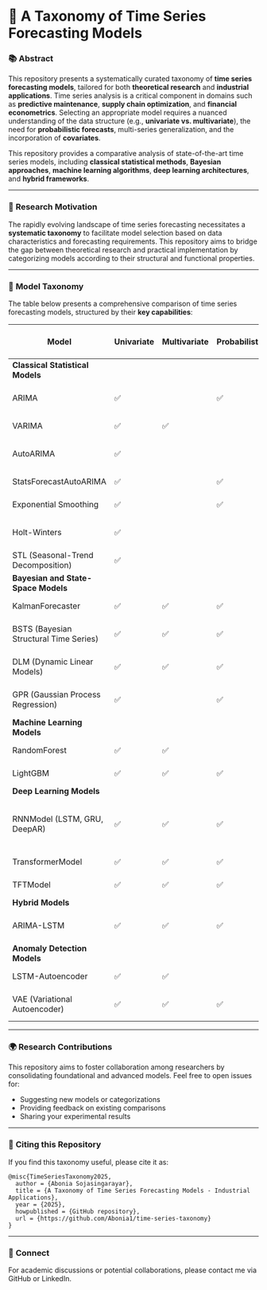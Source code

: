 
# 🌟 **A Taxonomy of Time Series Forecasting Models**

### 📚 **Abstract**

This repository presents a systematically curated taxonomy of **time series forecasting models**, tailored for both **theoretical research** and **industrial applications**. Time series analysis is a critical component in domains such as **predictive maintenance**, **supply chain optimization**, and **financial econometrics**. Selecting an appropriate model requires a nuanced understanding of the data structure (e.g., **univariate vs. multivariate**), the need for **probabilistic forecasts**, multi-series generalization, and the incorporation of **covariates**.

This repository provides a comparative analysis of state-of-the-art time series models, including **classical statistical methods**, **Bayesian approaches**, **machine learning algorithms**, **deep learning architectures**, and **hybrid frameworks**.

---

### 🧠 **Research Motivation**

The rapidly evolving landscape of time series forecasting necessitates a **systematic taxonomy** to facilitate model selection based on data characteristics and forecasting requirements. This repository aims to bridge the gap between theoretical research and practical implementation by categorizing models according to their structural and functional properties.

---

### 📝 **Model Taxonomy**

The table below presents a comprehensive comparison of time series forecasting models, structured by their **key capabilities**:

| Model                                  | Univariate | Multivariate | Probabilistic | Multiple Series (Global) | Past-Observed Covariates | Future-Known Covariates | Static Covariates | Reference                                              |
| -------------------------------------- | ---------- | ------------ | ------------- | ------------------------ | ------------------------ | ----------------------- | ----------------- | ------------------------------------------------------ |
| **Classical Statistical Models**       |            |              |               |                          |                          |                         |                   |                                                        |
| ARIMA                                  | ✅          |              | ✅             |                          | ✅                        |                         |                   | Box & Jenkins (1976)                                   |
| VARIMA                                 | ✅          | ✅            |               |                          | ✅                        |                         |                   | Lütkepohl (2005)                                       |
| AutoARIMA                              | ✅          |              |               |                          | ✅                        |                         |                   | Hyndman & Khandakar (2008)                             |
| StatsForecastAutoARIMA                 | ✅          |              | ✅             |                          | ✅                        |                         |                   | Nixtla’s statsforecast                                 |
| Exponential Smoothing                  | ✅          |              | ✅             |                          |                          |                         |                   | Hyndman et al. (2008)                                  |
| Holt-Winters                           | ✅          |              |               |                          |                          |                         |                   | Holt (1957), Winters (1960)                            |
| STL (Seasonal-Trend Decomposition)     | ✅          |              |               |                          |                          |                         |                   | Cleveland et al. (1990)                                |
| **Bayesian and State-Space Models**    |            |              |               |                          |                          |                         |                   |                                                        |
| KalmanForecaster                       | ✅          | ✅            | ✅             |                          | ✅                        |                         |                   | Kalman (1960)                                          |
| BSTS (Bayesian Structural Time Series) | ✅          | ✅            | ✅             |                          | ✅                        |                         |                   | Scott & Varian (2014)                                  |
| DLM (Dynamic Linear Models)            | ✅          | ✅            | ✅             |                          | ✅                        |                         |                   | West & Harrison (1997)                                 |
| GPR (Gaussian Process Regression)      | ✅          |              | ✅             |                          |                          |                         |                   | Rasmussen & Williams (2006)                            |
| **Machine Learning Models**            |            |              |               |                          |                          |                         |                   |                                                        |
| RandomForest                           | ✅          | ✅            |               | ✅                        | ✅                        | ✅                       | ✅                 | Breiman (2001)                                         |
| LightGBM                               | ✅          | ✅            | ✅             | ✅                        | ✅                        | ✅                       | ✅                 | Ke et al. (2017)                                       |
| **Deep Learning Models**               |            |              |               |                          |                          |                         |                   |                                                        |
| RNNModel (LSTM, GRU, DeepAR)           | ✅          | ✅            | ✅             | ✅                        |                          | ✅                       |                   | Hochreiter & Schmidhuber (1997), Salinas et al. (2020) |
| TransformerModel                       | ✅          | ✅            | ✅             | ✅                        | ✅                        |                         |                   | Vaswani et al. (2017)                                  |
| TFTModel                               | ✅          | ✅            | ✅             | ✅                        | ✅                        | ✅                       | ✅                 | Lim et al. (2021)                                      |
| **Hybrid Models**                      |            |              |               |                          |                          |                         |                   |                                                        |
| ARIMA-LSTM                             | ✅          | ✅            | ✅             | ✅                        | ✅                        |                         |                   | Zhang (2003), Qin et al. (2017)                        |
| **Anomaly Detection Models**           |            |              |               |                          |                          |                         |                   |                                                        |
| LSTM-Autoencoder                       | ✅          | ✅            |               |                          |                          |                         |                   | Malhotra et al. (2016)                                 |
| VAE (Variational Autoencoder)          | ✅          | ✅            | ✅             |                          |                          |                         |                   | Kingma & Welling (2014)                                |



---

### 🌍 **Research Contributions**

This repository aims to foster collaboration among researchers by consolidating foundational and advanced models. Feel free to open issues for:

* Suggesting new models or categorizations
* Providing feedback on existing comparisons
* Sharing your experimental results

---

### 📜 **Citing this Repository**

If you find this taxonomy useful, please cite it as:

```
@misc{TimeSeriesTaxonomy2025,
  author = {Abonia Sojasingarayar},
  title = {A Taxonomy of Time Series Forecasting Models - Industrial Applications},
  year = {2025},
  howpublished = {GitHub repository},
  url = {https://github.com/Abonia1/time-series-taxonomy}
}
```

---

### 🤝 **Connect**

For academic discussions or potential collaborations, please contact me via GitHub or LinkedIn.


